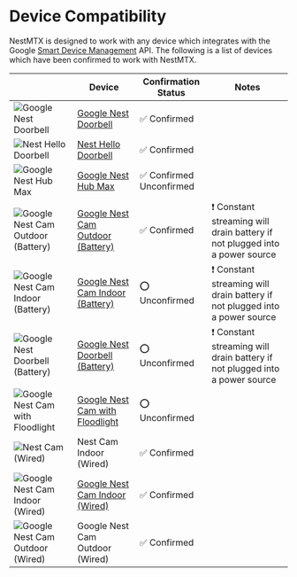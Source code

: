 # Device Compatibility

NestMTX is designed to work with any device which integrates with the Google [Smart Device Management](https://developers.google.com/nest/device-access) API.
The following is a list of devices which have been confirmed to work with NestMTX.

|                                                                              | Device                                                                                   | Confirmation Status     | Notes                                                                      |
| ---------------------------------------------------------------------------- | ---------------------------------------------------------------------------------------- | ----------------------- | -------------------------------------------------------------------------- |
| ![Google Nest Doorbell](/device-icons/doorbell.legacy.icon.png)              | [Google Nest Doorbell](https://store.google.com/product/nest_doorbell_wired)             | ✅ Confirmed             |                                                                            |
| ![Nest Hello Doorbell](/device-icons/doorbell.legacy.icon.png)               | [Nest Hello Doorbell](https://store.google.com/product/nest_doorbell_wired)              | ✅ Confirmed             |                                                                            |
| ![Google Nest Hub Max](/device-icons/display.icon.png)                       | [Google Nest Hub Max](https://store.google.com/product/google_nest_hub_max)              | ✅ Confirmed Unconfirmed |                                                                            |
| ![Google Nest Cam Outdoor (Battery)](/device-icons/camera.battery.icon.png)  | [Google Nest Cam Outdoor (Battery)](https://store.google.com/product/nest_cam_battery)   | ✅ Confirmed             | ❗ Constant streaming will drain battery if not plugged into a power source |
| ![Google Nest Cam Indoor (Battery)](/device-icons/camera.battery.icon.png)   | [Google Nest Cam Indoor (Battery)](https://store.google.com/product/nest_cam_battery)    | ⭕ Unconfirmed           | ❗ Constant streaming will drain battery if not plugged into a power source |
| ![Google Nest Doorbell (Battery)](/device-icons/doorbell.battery.icon.png)   | [Google Nest Doorbell (Battery)](https://store.google.com/product/nest_doorbell_battery) | ⭕ Unconfirmed           | ❗ Constant streaming will drain battery if not plugged into a power source |
| ![Google Nest Cam with Floodlight](/device-icons/camera.floodlight.icon.png) | [Google Nest Cam with Floodlight](https://store.google.com/product/nest_cam_floodlight)  | ⭕ Unconfirmed           |                                                                            |
| ![Nest Cam (Wired)](/device-icons/camera.wired.indoor.icon.png)              | Nest Cam Indoor (Wired)                                                                  | ✅ Confirmed             |                                                                            |
| ![Google Nest Cam Indoor (Wired)](/device-icons/camera.wired.icon.png)       | [Google Nest Cam Indoor (Wired)](https://store.google.com/product/nest_cam_indoor_wired) | ✅ Confirmed             |                                                                            |
| ![Google Nest Cam Outdoor (Wired)](/device-icons/camera.wired.icon.png)      | Google Nest Cam Outdoor (Wired)                                                          | ✅ Confirmed             |                                                                            |
